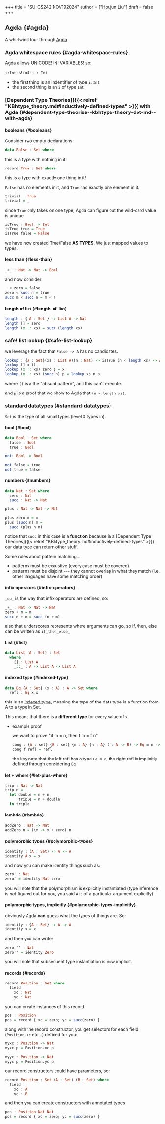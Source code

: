 +++
title = "SU-CS242 NOV192024"
author = ["Houjun Liu"]
draft = false
+++

## Agda {#agda}

A whirlwind tour through [Agda](#agda)


### Agda whitespace rules {#agda-whitespace-rules}

Agda allows UNICODE! IN! VARIABLES! so:

`i:Int` is! not! `i : Int`

-   the first thing is an indentifier of type `i:Int`
-   the second thing is an `i` of type `Int`


### [Dependent Type Theories]({{< relref "KBhtype_theory.md#inductively-defined-types" >}}) with Agda {#dependent-type-theories--kbhtype-theory-dot-md--with-agda}


#### booleans {#booleans}

Consider two empty declarations:

```haskell
data False : Set where
```

this is a type with nothing in it!

```haskell
record True : Set where
```

this is a type with exactly one thing in it!

`False` has no elements in it, and `True` has exactly one element in it.

```haskell
trivial : True
trivial = _
```

since `True` only takes on one type, Agda can figure out the wild-card value is unique

```haskell
isTrue : Bool -> Set
isTrue true = True
isTrue false = False
```

we have now created True/False **AS TYPES**. We just mapped values to types.


#### less than {#less-than}

```haskell
_<_ : Nat -> Nat -> Bool
```

and now consider:

```haskell
_ < zero = false
zero < succ n = true
succ m < succ n = m < n
```


#### length of list {#length-of-list}

```haskell
length : { A : Set } -> List A -> Nat
length [] = zero
length (x :: xs) = succ (length xs)
```


### safe! list lookup {#safe-list-lookup}

we leverage the fact that `False -> A` has no candidates.

```haskell
lookup : {A : Set}(xs : List A)(n : Nat) -> isTrue (n < length xs) -> A
lookup [] n ()
lookup (x :: xs) zero p = x
lookup (x :: xs) (succ n) p = lookup xs n p
```

where `()` is a the "absurd pattern", and this can't execute.

and `p` is a proof that we show to Agda that `(n < length xs)`.


### standard datatypes {#standard-datatypes}

`Set` is the type of all small types (level 0 types in).


#### bool {#bool}

```haskell
data Bool : Set where
  false : Bool
  true : Bool
```

```haskell
not: Bool -> Bool
```

```haskell
not false = true
not true = false
```


#### numbers {#numbers}

```haskell
data Nat : Set where
  zero : Nat
  succ : Nat -> Nat
```

```haskell
plus : Nat -> Nat -> Nat
```

```haskell
plus zero m = m
plus (succ n) m =
  succ (plus n m)
```

notice that `succ` in this case is a **function** because in a [Dependent Type Theories]({{< relref "KBhtype_theory.md#inductively-defined-types" >}}) our data type can return other stuff.

Some rules about pattern matching....

-   patterns must be exaustive (every case must be covered)
-   patterns must be disjoint --- they cannot overlap in what they match (i.e. other languages have some matching order)


#### infix operators {#infix-operators}

`_op_` is the way that infix operators are defined, so:

```haskell
_+_ : Nat -> Nat -> Nat
zero + m = m
succ n + m = succ (n + m)
```

also that underscores represents where arguments can go, so if, then, else can be written as `if_then_else_`


#### List {#list}

```haskell
data List (A : Set) : Set
  where
    [] : List A
    _::_ : A -> List A -> List A
```


#### indexed type {#indexed-type}

```haskell
data Eq {A : Set} (x : A) : A -> Set where
  refl : Eq x x
```

this is an [indexed type](#indexed-type), meaning the type of the data type is a function from A to a type in Set.

This means that there is a **different type** for every value of `x`.

<!--list-separator-->

-  example proof

    we want to prove "if m = n, then f m = f n"

    ```haskell
    cong : {A : set} {B : set} {m : A} {n : A} (f: A -> B) -> Eq m n -> Eq (f m) (f n)
    cong f refl = refl
    ```

    the key note that the left refl has a type `Eq m n`, the right refl is implicitly defined through considering `Eq`


#### let + where {#let-plus-where}

```haskell
trip : Nat -> Nat
trip n =
  let double = n + n
      triple = n + double
  in triple
```


#### lambda {#lambda}

```haskell
addZero : Nat -> Nat
addZero n = (\x -> x + zero) n
```


#### polymorphic types {#polymorphic-types}

```haskell
identity : (A : Set) -> A -> A
identity A x = x
```

and now you can make identity things such as:

```haskell
zero' : Nat
zero' = identity Nat zero
```

you will note that the polymorphism is explicitly instantiated (type inference is _not_ figured out for you, you said `A` is of a particular argument explicitly).


#### polymorphic types, implicitly {#polymorphic-types-implicitly}

obviously Agda **can** guess what the types of things are. So:

```haskell
identity : {A : Set} -> A -> A
identity x = x
```

and then you can write:

```haskell
zero '' : Nat
zero'' = identity Zero
```

you will note that subsequent type instantiation is now implicit.


#### records {#records}

```haskell
record Position : Set where
  field
    xc : Nat
    yc : Nat
```

you can create instances of this record

```haskell
pos : Position
pos = record { xc = zero; yc = succ(zero) }
```

along with the record constructor, you get selectors for each field (`Position.xc` etc...) defined for you:

```haskell
myxc : Position -> Nat
myxc p = Position.xc p
```

```haskell
myyc : Position -> Nat
myyc p = Position.yc p
```

our record constructors could have parameters, so:

```haskell
record Position : Set (A : Set) (B : Set) where
  field
    xc : A
    yc : B
```

and then you can create constructors with annotated types

```haskell
pos : Position Nat Nat
pos = record { xc = zero; yc = succ(zero) }
```
